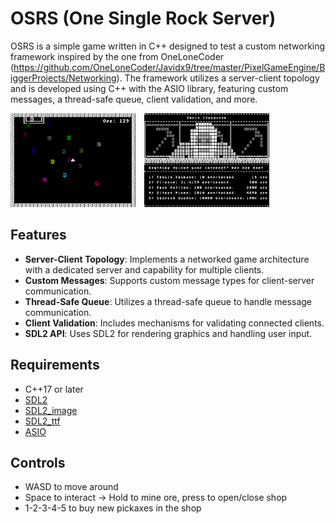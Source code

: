 # OSRS (One Single Rock Server)

OSRS is a simple game written in C++ designed to test a custom networking framework inspired by the one from OneLoneCoder (https://github.com/OneLoneCoder/Javidx9/tree/master/PixelGameEngine/BiggerProjects/Networking). The framework utilizes a server-client topology and is developed using C++ with the ASIO library, featuring custom messages, a thread-safe queue, client validation, and more.

<div>
    <img src="media/banner.png" alt="Image 1" width="200" style="display:inline-block; margin-right:10px;">
    <img src="media/shop.png" alt="Image 2" width="200" style="display:inline-block;">
</div>

## Features

- **Server-Client Topology**: Implements a networked game architecture with a dedicated server and capability for multiple clients.
- **Custom Messages**: Supports custom message types for client-server communication.
- **Thread-Safe Queue**: Utilizes a thread-safe queue to handle message communication.
- **Client Validation**: Includes mechanisms for validating connected clients.
- **SDL2 API**: Uses SDL2 for rendering graphics and handling user input.

## Requirements

- C++17 or later
- [SDL2](https://github.com/libsdl-org/SDL/releases)
- [SDL2_image](https://github.com/libsdl-org/SDL_image/releases)
- [SDL2_ttf](https://github.com/libsdl-org/SDL_ttf/releases)
- [ASIO](https://think-async.com/Asio/)

## Controls

- WASD to move around
- Space to interact -> Hold to mine ore, press to open/close shop
- 1-2-3-4-5 to buy new pickaxes in the shop
